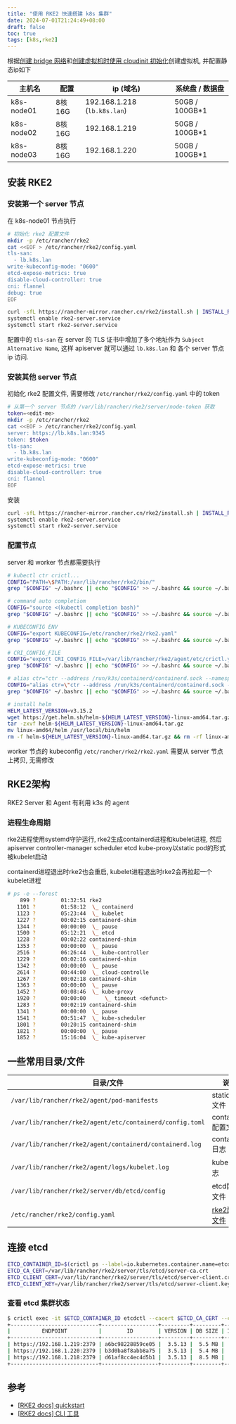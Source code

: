 ```yaml
---
title: "使用 RKE2 快速搭建 k8s 集群"
date: 2024-07-01T21:24:49+08:00
draft: false
toc: true
tags: [k8s,rke2]
---
```


根据[创建 bridge 网络](../creating-a-bridged-network-with-netplan-on-ubuntu-22-04/)和[创建虚拟机时使用 cloudinit 初始化](../create-vm-with-cloudinit/)创建虚拟机, 并配置静态ip如下

| 主机名 | 配置 | ip (域名) | 系统盘 / 数据盘 |
| --- | --- | --- | --- |
| k8s-node01 | 8核16G | 192.168.1.218 (`lb.k8s.lan`) | 50GB / 100GB*1 |
| k8s-node02 | 8核16G | 192.168.1.219 | 50GB / 100GB*1 |
| k8s-node03 | 8核16G | 192.168.1.220 | 50GB / 100GB*1 |

## 安装 RKE2

### 安装第一个 server 节点

在 k8s-node01 节点执行

```bash
# 初始化 rke2 配置文件
mkdir -p /etc/rancher/rke2
cat <<EOF > /etc/rancher/rke2/config.yaml
tls-san:
  - lb.k8s.lan
write-kubeconfig-mode: "0600"
etcd-expose-metrics: true
disable-cloud-controller: true
cni: flannel
debug: true
EOF

curl -sfL https://rancher-mirror.rancher.cn/rke2/install.sh | INSTALL_RKE2_MIRROR=cn sh -
systemctl enable rke2-server.service
systemctl start rke2-server.service
```

配置中的 `tls-san` 在 server 的 TLS 证书中增加了多个地址作为 `Subject Alternative Name`, 这样 apiserver 就可以通过 `lb.k8s.lan` 和 各个 server 节点 ip 访问.

### 安装其他 server 节点

初始化 rke2 配置文件, 需要修改 `/etc/rancher/rke2/config.yaml` 中的 token

```bash
# 从第一个 server 节点的 /var/lib/rancher/rke2/server/node-token 获取
token=<edit-me>
mkdir -p /etc/rancher/rke2
cat <<EOF > /etc/rancher/rke2/config.yaml
server: https://lb.k8s.lan:9345
token: $token
tls-san:
  - lb.k8s.lan
write-kubeconfig-mode: "0600"
etcd-expose-metrics: true
disable-cloud-controller: true
cni: flannel
EOF
```

安装

```bash
curl -sfL https://rancher-mirror.rancher.cn/rke2/install.sh | INSTALL_RKE2_MIRROR=cn sh -
systemctl enable rke2-server.service
systemctl start rke2-server.service
```

### 配置节点

server 和 worker 节点都需要执行

```bash
# kubectl ctr crictl...
CONFIG="PATH=\$PATH:/var/lib/rancher/rke2/bin/"
grep "$CONFIG" ~/.bashrc || echo "$CONFIG" >> ~/.bashrc && source ~/.bashrc

# command auto completiom
CONFIG="source <(kubectl completion bash)"
grep "$CONFIG" ~/.bashrc || echo "$CONFIG" >> ~/.bashrc && source ~/.bashrc

# KUBECONFIG ENV
CONFIG="export KUBECONFIG=/etc/rancher/rke2/rke2.yaml"
grep "$CONFIG" ~/.bashrc || echo "$CONFIG" >> ~/.bashrc && source ~/.bashrc

# CRI_CONFIG_FILE
CONFIG="export CRI_CONFIG_FILE=/var/lib/rancher/rke2/agent/etc/crictl.yaml"
grep "$CONFIG" ~/.bashrc || echo "$CONFIG" >> ~/.bashrc && source ~/.bashrc

# alias ctr="ctr --address /run/k3s/containerd/containerd.sock --namespace k8s.io"
CONFIG="alias ctr=\"ctr --address /run/k3s/containerd/containerd.sock --namespace k8s.io\""
grep "$CONFIG" ~/.bashrc || echo "$CONFIG" >> ~/.bashrc && source ~/.bashrc

# install helm
HELM_LATEST_VERSION=v3.15.2
wget https://get.helm.sh/helm-${HELM_LATEST_VERSION}-linux-amd64.tar.gz
tar -zxvf helm-${HELM_LATEST_VERSION}-linux-amd64.tar.gz
mv linux-amd64/helm /usr/local/bin/helm
rm -f helm-${HELM_LATEST_VERSION}-linux-amd64.tar.gz && rm -rf linux-amd64/
```

worker 节点的 kubeconfig `/etc/rancher/rke2/rke2.yaml` 需要从 server 节点上拷贝, 无需修改

## RKE2架构

RKE2 Server 和 Agent 有利用 k3s 的 agent

### 进程生命周期

rke2进程使用systemd守护运行, rke2生成containerd进程和kubelet进程, 然后apiserver controller-manager scheduler etcd kube-proxy以static pod的形式被kubelet启动

containerd进程退出时rke2也会重启, kubelet进程退出时rke2会再拉起一个kubelet进程

```bash
# ps -e --forest
    899 ?        01:32:51 rke2
   1101 ?        01:58:12  \_ containerd
   1123 ?        05:23:44  \_ kubelet
   1227 ?        00:02:15 containerd-shim
   1344 ?        00:00:00  \_ pause
   1500 ?        05:12:21  \_ etcd
   1228 ?        00:02:22 containerd-shim
   1353 ?        00:00:00  \_ pause
   2516 ?        06:26:44  \_ kube-controller
   1229 ?        00:02:16 containerd-shim
   1342 ?        00:00:00  \_ pause
   2614 ?        00:44:00  \_ cloud-controlle
   1267 ?        00:02:18 containerd-shim
   1363 ?        00:00:00  \_ pause
   1452 ?        00:08:46  \_ kube-proxy
   1920 ?        00:00:00      \_ timeout <defunct>
   1283 ?        00:02:19 containerd-shim
   1341 ?        00:00:00  \_ pause
   1541 ?        00:51:47  \_ kube-scheduler
   1801 ?        00:20:15 containerd-shim
   1821 ?        00:00:00  \_ pause
   1852 ?        15:16:04  \_ kube-apiserver
```

## 一些常用目录/文件

| 目录/文件 | 说明 |
| --- | --- |
| `/var/lib/rancher/rke2/agent/pod-manifests` | static pod 文件 |
| `/var/lib/rancher/rke2/agent/etc/containerd/config.toml` | containerd配置文件 |
| `/var/lib/rancher/rke2/agent/containerd/containerd.log` | containerd日志 |
| `/var/lib/rancher/rke2/agent/logs/kubelet.log` | kubelet日志 |
| `/var/lib/rancher/rke2/server/db/etcd/config` | etcd配置文件 |
| `/etc/rancher/rke2/config.yaml` | [rke2配置文件](https://docs.rke2.io/install/configuration#configuration-file) |

## 连接 etcd

```bash
ETCD_CONTAINER_ID=$(crictl ps --label=io.kubernetes.container.name=etcd --quiet)
ETCD_CA_CERT=/var/lib/rancher/rke2/server/tls/etcd/server-ca.crt
ETCD_CLIENT_CERT=/var/lib/rancher/rke2/server/tls/etcd/server-client.crt
ETCD_CLIENT_KEY=/var/lib/rancher/rke2/server/tls/etcd/server-client.key
```

### 查看 etcd 集群状态

```bash
$ crictl exec -it $ETCD_CONTAINER_ID etcdctl --cacert $ETCD_CA_CERT --cert $ETCD_CLIENT_CERT --key $ETCD_CLIENT_KEY endpoint status --cluster --write-out=table
+----------------------------+------------------+---------+---------+-----------+------------+-----------+------------+--------------------+--------+
|          ENDPOINT          |        ID        | VERSION | DB SIZE | IS LEADER | IS LEARNER | RAFT TERM | RAFT INDEX | RAFT APPLIED INDEX | ERRORS |
+----------------------------+------------------+---------+---------+-----------+------------+-----------+------------+--------------------+--------+
| https://192.168.1.219:2379 | a6bc98228859ce05 |  3.5.13 |  5.5 MB |     false |      false |         3 |      14026 |              14026 |        |
| https://192.168.1.220:2379 | b3d0ba8f8abb8a75 |  3.5.13 |  5.4 MB |     false |      false |         3 |      14026 |              14026 |        |
| https://192.168.1.218:2379 | d61af8cc4ec4d5b1 |  3.5.13 |  8.5 MB |      true |      false |         3 |      14026 |              14026 |        |
+----------------------------+------------------+---------+---------+-----------+------------+-----------+------------+--------------------+--------+
```

## 参考

- [[RKE2 docs] quickstart](https://docs.rke2.io/zh/install/quickstart)
- [[RKE2 docs] CLI 工具](https://docs.rke2.io/zh/reference/cli_tools)